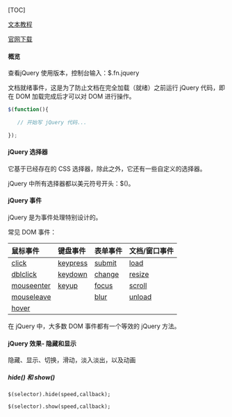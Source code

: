 [TOC]

[文本教程](https://www.runoob.com/jquery/jquery-tutorial.html)

[官网下载](https://jquery.com/download/)

#### 概览

查看jQuery 使用版本，控制台输入：$.fn.jquery

文档就绪事件，这是为了防止文档在完全加载（就绪）之前运行 jQuery 代码，即在 DOM 加载完成后才可以对 DOM 进行操作。
```javascript
$(function(){
 
   // 开始写 jQuery 代码...
 
});
```
#### jQuery 选择器
它基于已经存在的 CSS 选择器，除此之外，它还有一些自定义的选择器。

jQuery 中所有选择器都以美元符号开头：$()。

#### jQuery 事件
jQuery 是为事件处理特别设计的。

常见 DOM 事件：

| **鼠标事件**                                                 | **键盘事件**                                                 | **表单事件**                                              | **文档/窗口事件**                                         |
| :----------------------------------------------------------- | :----------------------------------------------------------- | :-------------------------------------------------------- | :-------------------------------------------------------- |
| [click](https://www.runoob.com/jquery/event-click.html)      | [keypress](https://www.runoob.com/jquery/event-keypress.html) | [submit](https://www.runoob.com/jquery/event-submit.html) | [load](https://www.runoob.com/jquery/event-load.html)     |
| [dblclick](https://www.runoob.com/jquery/event-dblclick.html) | [keydown](https://www.runoob.com/jquery/event-keydown.html)  | [change](https://www.runoob.com/jquery/event-change.html) | [resize](https://www.runoob.com/jquery/event-resize.html) |
| [mouseenter](https://www.runoob.com/jquery/event-mouseenter.html) | [keyup](https://www.runoob.com/jquery/event-keyup.html)      | [focus](https://www.runoob.com/jquery/event-focus.html)   | [scroll](https://www.runoob.com/jquery/event-scroll.html) |
| [mouseleave](https://www.runoob.com/jquery/event-mouseleave.html) |                                                              | [blur](https://www.runoob.com/jquery/event-blur.html)     | [unload](https://www.runoob.com/jquery/event-unload.html) |
| [hover](https://www.runoob.com/jquery/event-hover.html)      |                                                              |                                                           |                                                           |

在 jQuery 中，大多数 DOM 事件都有一个等效的 jQuery 方法。

#### jQuery 效果- 隐藏和显示

隐藏、显示、切换，滑动，淡入淡出，以及动画

##### hide() 和 show()

`$(selector).hide(speed,callback);`

`$(selector).show(speed,callback);`


